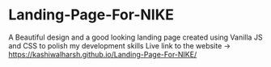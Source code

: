 # Landing-Page-For-NIKE
A Beautiful design and a good looking landing page created using Vanilla JS and CSS to polish my development skills
Live link to the website → https://kashiwalharsh.github.io/Landing-Page-For-NIKE/
